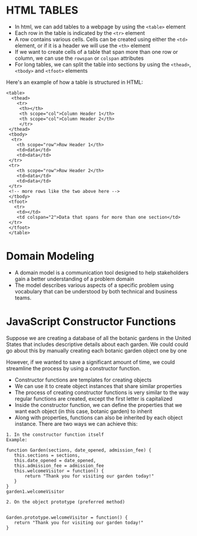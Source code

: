 # HTML TABLES

* In html, we can add tables to a webpage by using the `<table>` element
* Each row in the table is indicated by the `<tr>` element
* A row contains various cells. Cells can be created using either the `<td>` element,
or if it is a header we will use the `<th>` element
* If we want to create cells of a table that span more than one row or column, we can
use the `rowspan` or `colspan` attributes
* For long tables, we can split the table into sections by using the `<thead>`, `<tbody>`
and `<tfoot>` elements 


Here's an example of how a table is structured in HTML:
```
<table>
  <thead>
    <tr>
     <th></th>
     <th scope="col">Column Header 1</th>
     <th scope="col">Column Header 2</th>
     </tr>
 </thead>
 <tbody>
  <tr>
    <th scope="row">Row Header 1</th>
    <td>data</td>
    <td>data</td>
 </tr>
 <tr>
    <th scope="row">Row Header 2</th>
    <td>data</td>
    <td>data</td>
 </tr>
 <!-- more rows like the two above here -->
 </tbody>
 <tfoot>
   <tr>
    <td></td>
    <td colspan="2">Data that spans for more than one section</td>
 </tr>
 </tfoot>
 </table>
```

# Domain Modeling
* A domain model is a communication tool designed to help stakeholders gain a better understanding of a problem domain
* The model describes various aspects of a specific problem using vocabulary that can be understood by both technical and business teams.


# JavaScript Constructor Functions

Suppose we are creating a database
of all the botanic gardens in the United States
that includes descriptive details about each garden. We could could go about this by manually creating each botanic garden object one by one

However, if we wanted to save a significant amount of time, we could streamline the process by using a constructor function.

* Constructor functions are templates for creating objects
* We can use it to create object instances that share similar properties
* The process of creating constructor functions is very similar to the way regular functions are created, except the first letter is capitalized
* Inside the constructor function, we can define the properties that we want each object (in this case, botanic garden) to inherit 
* Along with properties, functions can also be inherited by each object instance. There are two ways we can achieve this:

```
1. In the constructor function itself 
Example:

function Garden(sections, date_opened, admission_fee) {
   this.sections = sections,
   this.date_opened = date_opened,
   this.admission_fee = admission_fee
   this.welcomeVisitor = function() {
       return "Thank you for visiting our garden today!"
   }
} 
garden1.welcomeVisitor 

```


```
2. On the object prototype (preferred method)


Garden.prototype.welcomeVisitor = function() {
   return "Thank you for visiting our garden today!"
}
```
